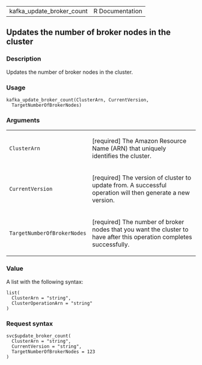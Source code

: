 <table style="width: 100%;">
<tbody>
<tr class="odd">
<td>kafka_update_broker_count</td>
<td style="text-align: right;">R Documentation</td>
</tr>
</tbody>
</table>

## Updates the number of broker nodes in the cluster

### Description

Updates the number of broker nodes in the cluster.

### Usage

    kafka_update_broker_count(ClusterArn, CurrentVersion,
      TargetNumberOfBrokerNodes)

### Arguments

<table>
<colgroup>
<col style="width: 35%" />
<col style="width: 65%" />
</colgroup>
<tbody>
<tr class="odd">
<td><code
id="kafka_update_broker_count_:_ClusterArn">ClusterArn</code></td>
<td><p>[required] The Amazon Resource Name (ARN) that uniquely
identifies the cluster.</p></td>
</tr>
<tr class="even">
<td><code
id="kafka_update_broker_count_:_CurrentVersion">CurrentVersion</code></td>
<td><p>[required] The version of cluster to update from. A successful
operation will then generate a new version.</p></td>
</tr>
<tr class="odd">
<td><code
id="kafka_update_broker_count_:_TargetNumberOfBrokerNodes">TargetNumberOfBrokerNodes</code></td>
<td><p>[required] The number of broker nodes that you want the cluster
to have after this operation completes successfully.</p></td>
</tr>
</tbody>
</table>

### Value

A list with the following syntax:

    list(
      ClusterArn = "string",
      ClusterOperationArn = "string"
    )

### Request syntax

    svc$update_broker_count(
      ClusterArn = "string",
      CurrentVersion = "string",
      TargetNumberOfBrokerNodes = 123
    )
